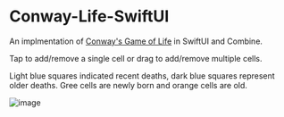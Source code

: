 # Conway-Life-SwiftUI

An implmentation of [Conway's Game of Life](https://en.wikipedia.org/wiki/Conway%27s_Game_of_Life) in SwiftUI and Combine.

Tap to add/remove a single cell or drag to add/remove multiple cells.

Light blue squares indicated recent deaths, dark blue squares represent older deaths.  Gree cells are newly born and orange cells are old.

![image](./preview.gif "Preview")
